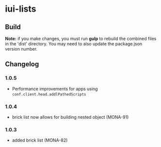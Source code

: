 # iui-lists

## Build
**Note:** if you make changes, you must run **gulp** to rebuild the combined files in the 'dist' directory. You may need to also update the package.json version number.

## Changelog

### 1.0.5
- Performance improvements for apps using `conf.client.head.addlPathedScripts`

### 1.0.4
- brick list now allows for building nested object (MONA-91)

### 1.0.3
- added brick list (MONA-82)
